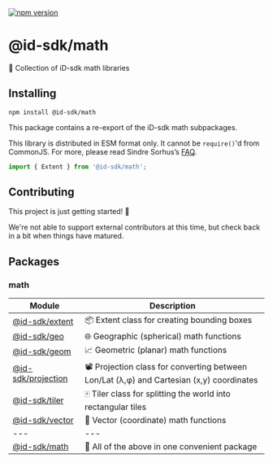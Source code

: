 [![npm version](https://badge.fury.io/js/%40id-sdk%2Fmath.svg)](https://badge.fury.io/js/%40id-sdk%2Fmath)


# @id-sdk/math

🔢 Collection of iD-sdk math libraries


## Installing

`npm install @id-sdk/math`

This package contains a re-export of the iD-sdk math subpackages.

This library is distributed in ESM format only.  It cannot be `require()`'d from CommonJS.
For more, please read Sindre Sorhus’s [FAQ](https://gist.github.com/sindresorhus/a39789f98801d908bbc7ff3ecc99d99c).


```js
import { Extent } from '@id-sdk/math';
```


## Contributing

This project is just getting started! 🌱

We're not able to support external contributors at this time, but check back in a bit when things have matured.


## Packages

### math

Module                | Description
--------------------- | -------------
[@id-sdk/extent]      | 📦 Extent class for creating bounding boxes
[@id-sdk/geo]         | 🌐 Geographic (spherical) math functions
[@id-sdk/geom]        | 📈 Geometric (planar) math functions
[@id-sdk/projection]  | 📽 Projection class for converting between Lon/Lat (λ,φ) and Cartesian (x,y) coordinates
[@id-sdk/tiler]       | 🀄️ Tiler class for splitting the world into rectangular tiles
[@id-sdk/vector]      | 📐 Vector (coordinate) math functions
---                   | ---
[@id-sdk/math]        | 🔢 All of the above in one convenient package

[@id-sdk/extent]: /packages/math/packages/extent
[@id-sdk/geo]: /packages/math/packages/geo
[@id-sdk/geom]: /packages/math/packages/geom
[@id-sdk/projection]: /packages/math/packages/projection
[@id-sdk/tiler]: /packages/math/packages/tiler
[@id-sdk/vector]: /packages/math/packages/vector
[@id-sdk/math]: /packages/math
